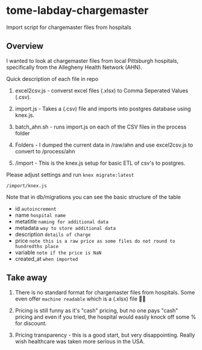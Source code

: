 # tome-labday-chargemaster

Import script for chargemaster files from hospitals

## Overview

I wanted to look at chargemaster files from local Pittsburgh hospitals, specifically from the Allegheny Health Network (AHN).

Quick description of each file in repo

1.   excel2csv.js - converst excel files (.xlsx) to Comma Seperated Values (.csv).

2.   import.js - Takes a (.csv) file and imports into postgres database using knex.js.

3. batch_ahn.sh - runs import.js on each of the CSV files in the process folder

4. Folders - I dumped the current data in /raw/ahn and use excel2csv.js to convert to /process/ahn

5. /import - This is the knex.js setup for basic ETL of csv's to postgres.

Please adjust settings and run `knex migrate:latest`
```
/import/knex.js
```

Note that in db/migrations you can see the basic structure of the table
* id `autoincrement`
* name `hospital name`
* metatitle `naming for additional data`
* metadata `way to store additional data`
* description `details of charge`
* price `note this is a raw price as some files do not round to hundredths place`
* variable `note if the price is NaN`
* created_at `when imported`


## Take away

1. There is no standard format for chargemaster files from hospitals. Some even offer `machine readable` which is a (.xlsx) file 🤦‍♂️

2. Pricing is still funny as it's "cash" pricing, but no one pays "cash" pricing and even if you tried, the hospital would easily knock off some % for discount.

3. Pricing transparency - this is a good start, but very disappointing. Really wish healthcare was taken more serious in the USA.
